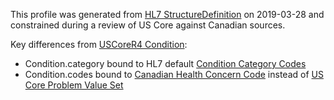<!--- Text entered into this file will appear at the top of the profiles page before the Formal Views of the profile content. -->

This profile was generated from [HL7 StructureDefinition](https://www.hl7.org/fhir/condition.profile.json) on 2019-03-28 and constrained during a review of US Core against Canadian sources.

Key differences from [USCoreR4 Condition](https://build.fhir.org/ig/HL7/US-Core-R4/StructureDefinition-us-core-condition.html):
- Condition.category bound to HL7 default [Condition Category Codes](http://hl7.org/fhir/r4/valueset-condition-category.html)
- Condition.codes bound to [Canadian Health Concern Code](https://tgateway.infoway-inforoute.ca/singlesubset.html?id=2.16.840.1.113883.2.20.3.278&versionid=20181031) instead of [US Core Problem Value Set](http://hl7.org/fhir/us/core/ValueSet/us-core-problem)
